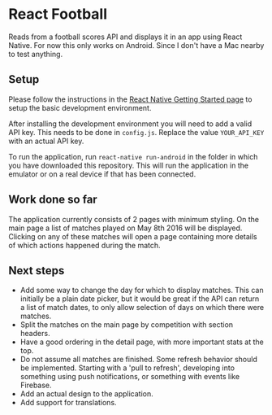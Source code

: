 # React Football

Reads from a football scores API and displays it in an app using React Native.
For now this only works on Android. Since I don't have a Mac nearby to test anything.

## Setup

Please follow the instructions in the [React Native Getting Started page](https://facebook.github.io/react-native/docs/getting-started.html)
to setup the basic development environment.

After installing the development environment you will need to add a valid API key. This needs to be
done in `config.js`. Replace the value `YOUR_API_KEY` with an actual API key.

To run the application, run `react-native run-android` in the folder in which you have downloaded
this repository. This will run the application in the emulator or on a real device if that has been
connected.

## Work done so far

The application currently consists of 2 pages with minimum styling. On the main page a list of
matches played on May 8th 2016 will be displayed. Clicking on any of these matches will open a
page containing more details of which actions happened during the match.

## Next steps

* Add some way to change the day for which to display matches. This can initially be a plain date
picker, but it would be great if the API can return a list of match dates, to only allow selection
of days on which there were matches.
* Split the matches on the main page by competition with section headers.
* Have a good ordering in the detail page, with more important stats at the top.
* Do not assume all matches are finished. Some refresh behavior should be implemented. Starting
with a 'pull to refresh', developing into something using push notifications, or something with
events like Firebase.
* Add an actual design to the application.
* Add support for translations.
